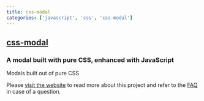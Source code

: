 ```yaml
---
title: css-modal
categories: ['javascript', 'css', 'css-modal']
---
```

## [css-modal](https://github.com/drublic/css-modal)

### A modal built with pure CSS, enhanced with JavaScript


Modals built out of pure CSS

Please [visit the website](http://drublic.github.io/css-modal) to read more
about this project and refer to the [FAQ](FAQ.md) in case of a question.
